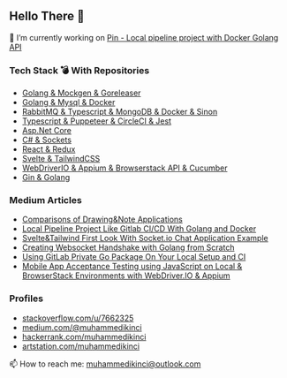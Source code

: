 ## Hello There 🥷

🔭 I’m currently working on [Pin - Local pipeline project with Docker Golang API](https://github.com/muhammedikinci/pin)

### Tech Stack 💣 With Repositories
- [Golang & Mockgen & Goreleaser](https://github.com/muhammedikinci/pin)
- [Golang & Mysql & Docker](https://github.com/muhammedikinci/scaleapi)
- [RabbitMQ & Typescript & MongoDB & Docker & Sinon](https://github.com/muhammedikinci/ts-chat-api)
- [Typescript & Puppeteer & CircleCI & Jest](https://github.com/FastnTech/shopcrawler)
- [Asp.Net Core](https://github.com/muhammedikinci/partner-api)
- [C# & Sockets](https://github.com/muhammedikinci/FuzzyCore)
- [React & Redux](https://github.com/muhammedikinci/partner-frontend)
- [Svelte & TailwindCSS](https://github.com/muhammedikinci/svelte-tailwind-socketio-medium)
- [WebDriverIO & Appium & Browserstack API & Cucumber](https://github.com/muhammedikinci/wdio-appium-browserstack)
- [Gin & Golang](https://github.com/muhammedikinci/gin-layoutrender-boilerplate)

### Medium Articles
- [Comparisons of Drawing&Note Applications](https://medium.com/@muhammedikinci/comparisons-of-drawing-note-applications-1094b581fae)
- [Local Pipeline Project Like Gitlab CI/CD With Golang and Docker](https://medium.com/@muhammedikinci/local-pipeline-project-like-gitlab-ci-cd-with-golang-and-docker-d9879208c4b0)
- [Svelte&Tailwind First Look With Socket.io Chat Application Example](https://medium.com/codex/svelte-tailwind-first-look-with-socket-io-chat-application-example-3fb588149010)
- [Creating Websocket Handshake with Golang from Scratch](https://towardsdev.com/lets-websockets-handshake-with-golang-from-scratch-e91442ea6467)
- [Using GitLab Private Go Package On Your Local Setup and CI ](https://medium.com/modanisa-engineering/using-gitlab-private-go-package-on-your-local-setup-and-ci-cf4dc34397d4)
- [Mobile App Acceptance Testing using JavaScript on Local & BrowserStack Environments with WebDriver.IO & Appium ](https://medium.com/modanisa-engineering/mobile-app-acceptance-testing-with-javascript-on-browserstack-with-webdriver-io-appium-50d151d03843)

### Profiles
- [stackoverflow.com/u/7662325](https://stackoverflow.com/users/7662325/muhammed-ikinci)
- [medium.com/@muhammedikinci](https://medium.com/@muhammedikinci)
- [hackerrank.com/muhammedikinci](https://www.hackerrank.com/muhammedikinci)
- [artstation.com/muhammedikinci]([artstation.com/muhammedikinci](https://www.artstation.com/muhammedikinci))

📫 How to reach me: muhammedikinci@outlook.com
